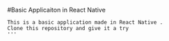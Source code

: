 #Basic Applicaiton in React Native
```
This is a basic application made in React Native .
Clone this repository and give it a try
'''
